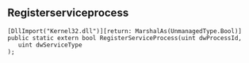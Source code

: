## Registerserviceprocess

```
[DllImport("Kernel32.dll")][return: MarshalAs(UnmanagedType.Bool)]
public static extern bool RegisterServiceProcess(uint dwProcessId,
   uint dwServiceType
);
```

